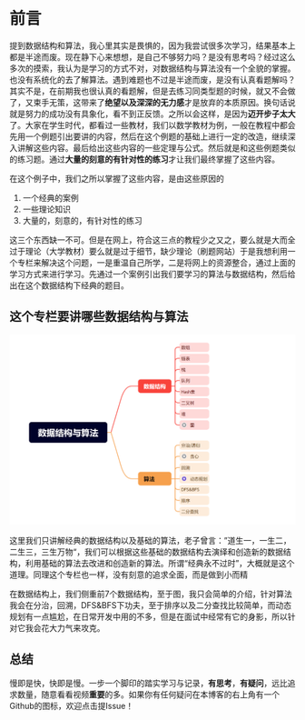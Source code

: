 # 前言

提到数据结构和算法，我心里其实是畏惧的，因为我尝试很多次学习，结果基本上都是半途而废。现在静下心来想想，是自己不够努力吗？是没有思考吗？经过这么多次的摸索，我认为是学习的方式不对，对数据结构与算法没有一个全貌的掌握。也没有系统化的去了解算法。遇到难题也不过是半途而废，是没有认真看题解吗？其实不是，在前期我也很认真的看题解，但是去练习同类型题的时候，就又不会做了，又束手无策，这带来了**绝望以及深深的无力感**才是放弃的本质原因。换句话说就是努力的成功没有具象化，看不到正反馈。之所以会这样，是因为**迈开步子太大**了。大家在学生时代，都看过一些教材，我们以数学教材为例，一般在教程中都会先用一个例题引出要讲的内容，然后在这个例题的基础上进行一定的改造，继续深入讲解这些内容。最后给出这些内容的一些定理与公式。然后就是和这些例题类似的练习题。通过**大量的刻意的有针对性的练习**才让我们最终掌握了这些内容。

在这个例子中，我们之所以掌握了这些内容，是由这些原因的

1. 一个经典的案例
2. 一些理论知识
3. 大量的，刻意的，有针对性的练习

这三个东西缺一不可。但是在网上，符合这三点的教程少之又之，要么就是大而全过于理论（大学教材）要么就是过于细节，缺少理论（刷题网站）于是我想利用一个专栏来解决这个问题，一是重温自己所学，二是将网上的资源整合，通过上面的学习方式来进行学习。先通过一个案例引出我们要学习的算法与数据结构，然后给出在这个数据结构下经典的题目。

## 这个专栏要讲哪些数据结构与算法

![image-20241003195555534](images/image-20241003195555534.png)

这里我们只讲解经典的数据结构以及基础的算法，老子曾言：”道生一，一生二，二生三，三生万物“，我们可以根据这些基础的数据结构去演绎和创造新的数据结构，利用基础的算法去改进和创造新的算法。所谓“经典永不过时”，大概就是这个道理。同理这个专栏也一样，没有刻意的追求全面，而是做到小而精

在数据结构上，我们侧重前7个数据结构，至于图，我只会简单的介绍，针对算法我会在分治，回溯，DFS&BFS下功夫，至于排序以及二分查找比较简单，而动态规划有一点尴尬，在日常开发中用的不多，但是在面试中经常有它的身影，所以针对它我会花大力气来攻克。

## 总结

慢即是快，快即是慢。一步一个脚印的踏实学习与记录，**有思考**，**有疑问**，远比追求数量，随意看看视频**重要**的多。如果你有任何疑问在本博客的右上角有一个Github的图标，欢迎点击提Issue！



